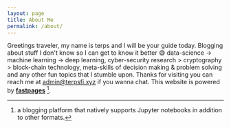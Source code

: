 ```yaml
---
layout: page
title: About Me
permalink: /about/
---
```

Greetings traveler, my name is terps and I will be your guide today. Blogging about stuff I don't know so I can get to know it better 😅 data-science -> machine learning -> deep learning, cyber-security research > cryptography > block-chain technology, meta-skills of decision making & problem solving and any other fun topics that I stumble upon. Thanks for visiting you can reach me at admin@terpsfi.xyz if you wanna chat.
This website is powered by **[fastpages](https://github.com/fastai/fastpages)** [^1].



[^1]:a blogging platform that natively supports Jupyter notebooks in addition to other formats.
